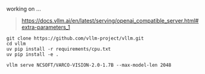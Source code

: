 working on ...

> https://docs.vllm.ai/en/latest/serving/openai_compatible_server.html#extra-parameters_1

```
git clone https://github.com/vllm-project/vllm.git          
cd vllm                                
uv pip install -r requirements/cpu.txt
uv pip install -e .
```

```
vllm serve NCSOFT/VARCO-VISION-2.0-1.7B --max-model-len 2048
```